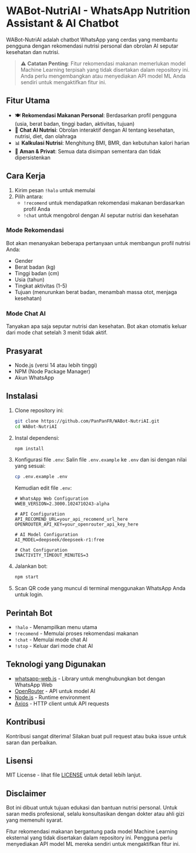 # WABot-NutriAI - WhatsApp Nutrition Assistant & AI Chatbot

WABot-NutriAI adalah chatbot WhatsApp yang cerdas yang membantu pengguna dengan rekomendasi nutrisi personal dan obrolan AI seputar kesehatan dan nutrisi.

> ⚠️ **Catatan Penting**: Fitur rekomendasi makanan memerlukan model Machine Learning terpisah yang tidak disertakan dalam repository ini. Anda perlu mengembangkan atau menyediakan API model ML Anda sendiri untuk mengaktifkan fitur ini.

## Fitur Utama

- 🍽️ **Rekomendasi Makanan Personal**: Berdasarkan profil pengguna (usia, berat badan, tinggi badan, aktivitas, tujuan)
- 💬 **Chat AI Nutrisi**: Obrolan interaktif dengan AI tentang kesehatan, nutrisi, diet, dan olahraga
- 📊 **Kalkulasi Nutrisi**: Menghitung BMI, BMR, dan kebutuhan kalori harian
- 🔐 **Aman & Privat**: Semua data disimpan sementara dan tidak dipersistenkan

## Cara Kerja

1. Kirim pesan `!halo` untuk memulai
2. Pilih antara:
   - `!recomend` untuk mendapatkan rekomendasi makanan berdasarkan profil Anda
   - `!chat` untuk mengobrol dengan AI seputar nutrisi dan kesehatan

### Mode Rekomendasi
Bot akan menanyakan beberapa pertanyaan untuk membangun profil nutrisi Anda:
- Gender
- Berat badan (kg)
- Tinggi badan (cm)
- Usia (tahun)
- Tingkat aktivitas (1-5)
- Tujuan (menurunkan berat badan, menambah massa otot, menjaga kesehatan)

### Mode Chat AI
Tanyakan apa saja seputar nutrisi dan kesehatan. Bot akan otomatis keluar dari mode chat setelah 3 menit tidak aktif.

## Prasyarat

- Node.js (versi 14 atau lebih tinggi)
- NPM (Node Package Manager)
- Akun WhatsApp

## Instalasi

1. Clone repository ini:
   ```bash
   git clone https://github.com/PanPanFR/WABot-NutriAI.git
   cd WABot-NutriAI
   ```

2. Instal dependensi:
   ```bash
   npm install
   ```

3. Konfigurasi file `.env`:
   Salin file `.env.example` ke `.env` dan isi dengan nilai yang sesuai:
   ```bash
   cp .env.example .env
   ```
   
   Kemudian edit file `.env`:
   ```env
   # WhatsApp Web Configuration
   WWEB_VERSION=2.3000.1024710243-alpha

   # API Configuration
   API_RECOMEND_URL=your_api_recomend_url_here
   OPENROUTER_API_KEY=your_openrouter_api_key_here

   # AI Model Configuration
   AI_MODEL=deepseek/deepseek-r1:free

   # Chat Configuration
   INACTIVITY_TIMEOUT_MINUTES=3
   ```

4. Jalankan bot:
   ```bash
   npm start
   ```

5. Scan QR code yang muncul di terminal menggunakan WhatsApp Anda untuk login.

## Perintah Bot

- `!halo` - Menampilkan menu utama
- `!recomend` - Memulai proses rekomendasi makanan
- `!chat` - Memulai mode chat AI
- `!stop` - Keluar dari mode chat AI

## Teknologi yang Digunakan

- [whatsapp-web.js](https://github.com/pedroslopez/whatsapp-web.js) - Library untuk menghubungkan bot dengan WhatsApp Web
- [OpenRouter](https://openrouter.ai/) - API untuk model AI
- [Node.js](https://nodejs.org/) - Runtime environment
- [Axios](https://axios-http.com/) - HTTP client untuk API requests

## Kontribusi

Kontribusi sangat diterima! Silakan buat pull request atau buka issue untuk saran dan perbaikan.

## Lisensi

MIT License - lihat file [LICENSE](LICENSE) untuk detail lebih lanjut.

## Disclaimer

Bot ini dibuat untuk tujuan edukasi dan bantuan nutrisi personal. Untuk saran medis profesional, selalu konsultasikan dengan dokter atau ahli gizi yang memenuhi syarat.

Fitur rekomendasi makanan bergantung pada model Machine Learning eksternal yang tidak disertakan dalam repository ini. Pengguna perlu menyediakan API model ML mereka sendiri untuk mengaktifkan fitur ini.